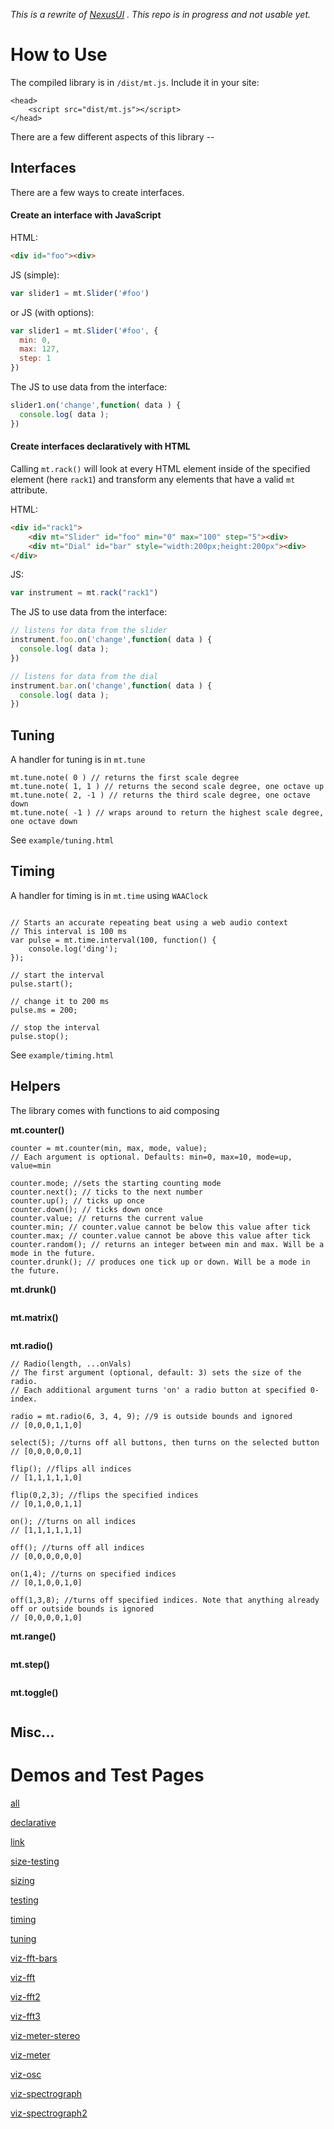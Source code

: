 *This is a rewrite of [NexusUI](nexusosc.com) . This repo is in progress and not usable yet.*



# How to Use

The compiled library is in `/dist/mt.js`. Include it in your site:

```
<head>
	<script src="dist/mt.js"></script>
</head>
```

There are a few different aspects of this library --



## Interfaces

There are a few ways to create interfaces.



#### Create an interface with JavaScript

HTML:

```HTML
<div id="foo"><div>
```

JS (simple):

```javascript
var slider1 = mt.Slider('#foo')
```

or JS (with options):

```javascript
var slider1 = mt.Slider('#foo', {
  min: 0,
  max: 127,
  step: 1
})
```



The JS to use data from the interface:

```javascript
slider1.on('change',function( data ) {
  console.log( data );
})
```



#### Create interfaces declaratively with HTML

Calling `mt.rack()` will look at every HTML element inside of the specified element (here `rack1`) and transform any elements that have a valid `mt` attribute.

HTML:

```html
<div id="rack1">
	<div mt="Slider" id="foo" min="0" max="100" step="5"><div>
	<div mt="Dial" id="bar" style="width:200px;height:200px"><div>
</div>
```

JS:

```javascript
var instrument = mt.rack("rack1")
```



The JS to use data from the interface:

```javascript
// listens for data from the slider
instrument.foo.on('change',function( data ) {
  console.log( data );
})

// listens for data from the dial
instrument.bar.on('change',function( data ) {
  console.log( data );
})
```



## Tuning

A handler for tuning is in `mt.tune`

```
mt.tune.note( 0 ) // returns the first scale degree
mt.tune.note( 1, 1 ) // returns the second scale degree, one octave up
mt.tune.note( 2, -1 ) // returns the third scale degree, one octave down
mt.tune.note( -1 ) // wraps around to return the highest scale degree, one octave down
```

See `example/tuning.html`



## Timing

A handler for timing is in `mt.time` using `WAAClock`

```

// Starts an accurate repeating beat using a web audio context
// This interval is 100 ms
var pulse = mt.time.interval(100, function() {
	console.log('ding');
});

// start the interval
pulse.start();

// change it to 200 ms
pulse.ms = 200;

// stop the interval
pulse.stop();

```

See `example/timing.html`





## Helpers

The library comes with functions to aid composing

**mt.counter()**

```
counter = mt.counter(min, max, mode, value);
// Each argument is optional. Defaults: min=0, max=10, mode=up, value=min

counter.mode; //sets the starting counting mode
counter.next(); // ticks to the next number
counter.up(); // ticks up once
counter.down(); // ticks down once
counter.value; // returns the current value
counter.min; // counter.value cannot be below this value after tick
counter.max; // counter.value cannot be above this value after tick
counter.random(); // returns an integer between min and max. Will be a mode in the future.
counter.drunk(); // produces one tick up or down. Will be a mode in the future.
```

**mt.drunk()**
```
```

**mt.matrix()**
```
```

**mt.radio()**
```
// Radio(length, ...onVals)
// The first argument (optional, default: 3) sets the size of the radio.
// Each additional argument turns 'on' a radio button at specified 0-index.

radio = mt.radio(6, 3, 4, 9); //9 is outside bounds and ignored
// [0,0,0,1,1,0]

select(5); //turns off all buttons, then turns on the selected button
// [0,0,0,0,0,1]

flip(); //flips all indices
// [1,1,1,1,1,0]

flip(0,2,3); //flips the specified indices
// [0,1,0,0,1,1]

on(); //turns on all indices
// [1,1,1,1,1,1]

off(); //turns off all indices
// [0,0,0,0,0,0]

on(1,4); //turns on specified indices
// [0,1,0,0,1,0]

off(1,3,8); //turns off specified indices. Note that anything already off or outside bounds is ignored
// [0,0,0,0,1,0]
```

**mt.range()**
```
```

**mt.step()**
```
```

**mt.toggle()**
```
```

## Misc...





Demos and Test Pages
============================

[all](./example/all.html)

[declarative](./example/declarative.html)

[link](./example/link.html)

[size-testing](./example/size-testing.html)

[sizing](./example/sizing.html)

[testing](./example/testing.html)

[timing](./example/timing.html)

[tuning](./example/tuning.html)

[viz-fft-bars](./example/viz-fft-bars.html)

[viz-fft](./example/viz-fft.html)

[viz-fft2](./example/viz-fft2.html)

[viz-fft3](./example/viz-fft3.html)

[viz-meter-stereo](./example/viz-meter-stereo.html)

[viz-meter](./example/viz-meter.html)

[viz-osc](./example/viz-osc.html)

[viz-spectrograph](./example/viz-spectrograph.html)

[viz-spectrograph2](./example/viz-spectrograph2.html)
